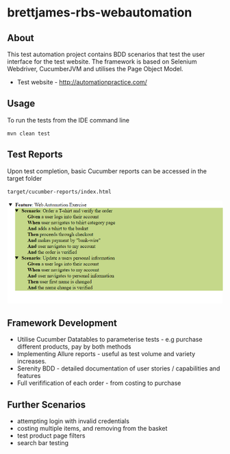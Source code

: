 # brettjames-rbs-webautomation

## About
This test automation project contains BDD scenarios that test the user interface for the test website. The framework is based on Selenium Webdriver, CucumberJVM and utilises the Page Object Model.

- Test website - http://automationpractice.com/ 

## Usage
To run the tests from the IDE command line

```
mvn clean test
```
## Test Reports
Upon test completion, basic Cucumber reports can be accessed in the target folder

```
target/cucumber-reports/index.html
```
![Cucumber Report](cukereport.png)


## Framework Development
- Utilise Cucumber Datatables to parameterise tests - e.g purchase different products, pay by both methods
- Implementing Allure reports - useful as test volume and variety increases.
- Serenity BDD - detailed documentation of user stories / capabilities and features
- Full verifification of each order - from costing to purchase


## Further Scenarios
- attempting login with invalid credentials
- costing multiple items, and removing from the basket
- test product page filters
- search bar testing
